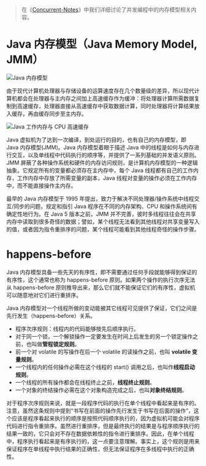 > 在《[Concurrent-Notes](https://github.com/wx-chevalier/Concurrent-Notes?q=)》中我们详细讨论了并发编程中的内存模型相关内容。

# Java 内存模型（Java Memory Model, JMM）

![Java 内存模型](https://assets.ng-tech.icu/item/20230417213538.png)

由于现代计算机处理器与存储设备的运算速度存在几个数量级的差异，所以现代计算机都会在处理器与主内存之间加上高速缓存作为缓冲：将处理器计算所需数据复制到高速缓存，处理器直接从高速缓存中获取数据计算，同时处理器将计算结果放入缓存，再由缓存同步至主内存。

![Java 工作内存与 CPU 高速缓存](https://s3.ax1x.com/2021/01/28/y9e6JI.png)

Java 虚拟机为了达到一次编译，到处运行的目的，也有自己的内存模型，即 Java 内存模型(JMM)。Java 内存模型着眼于描述 Java 中的线程是如何与内存进行交互，以及单线程中代码执行的顺序等，并提供了一系列基础的并发语义原则。JMM 屏蔽了各种操作系统和硬件的内存访问规则，是计算机内存模型的一种逻辑抽象。它规定所有的变量都必须存在主内存中，每个 Java 线程都有自己的工作内存，工作内存中存放了所需变量的副本，Java 线程对变量的操作必须在工作内存中，而不能直接操作主内存。

最早的 Java 内存模型于 1995 年提出，致力于解决不同处理器/操作系统中线程交互/同步的问题，规定和指引 Java 程序在不同的内存架构、CPU 和操作系统间有确定性地行为。在 Java 5 版本之前，JMM 并不完善，彼时多线程往往会在共享内存中读取到很多奇怪的数据；譬如，某个线程无法看到其他线程对共享变量写入的值，或者因为指令重排序的问题，某个线程可能看到其他线程奇怪的操作步骤。

# happens-before

Java 内存模型具备一些先天的有序性，即不需要通过任何手段就能够得到保证的有序性，这个通常也称为 happens-before 原则。如果两个操作的执行次序无法从 happens-before 原则推导出来，那么它们就不能保证它们的有序性，虚拟机可以随意地对它们进行重排序。

Java 内存模型对一个线程所做的变动能被其它线程可见提供了保证，它们之间是先行发生（happens-before）关系。

- 程序次序规则：线程内的代码能够按先后顺序执行。
- 对于同一个锁，一个解锁操作一定要发生在时间上后发生的另一个锁定操作之前，也叫做**管程锁定规则**。
- 前一个对 volatile 的写操作在后一个 volatile 的读操作之前，也叫 **volatile 变量规则**。
- 一个线程内的任何操作必需在这个线程的 start() 调用之后，也叫作**线程启动规则**。
- 一个线程的所有操作都会在线程终止之前，**线程终止规则**。
- 一个对象的终结操作必需在这个对象构造完成之后，也叫**对象终结规则**。

对于程序次序规则来说，就是一段程序代码的执行在单个线程中看起来是有序的。注意，虽然这条规则中提到“书写在前面的操作先行发生于书写在后面的操作”，这个应该是程序看起来执行的顺序是按照代码顺序执行的，因为虚拟机可能会对程序代码进行指令重排序。虽然进行重排序，但是最终执行的结果是与程序顺序执行的结果一致的，它只会对不存在数据依赖性的指令进行重排序。因此，在单个线程中，程序执行看起来是有序执行的，这一点要注意理解。事实上，这个规则是用来保证程序在单线程中执行结果的正确性，但无法保证程序在多线程中执行的正确性。
